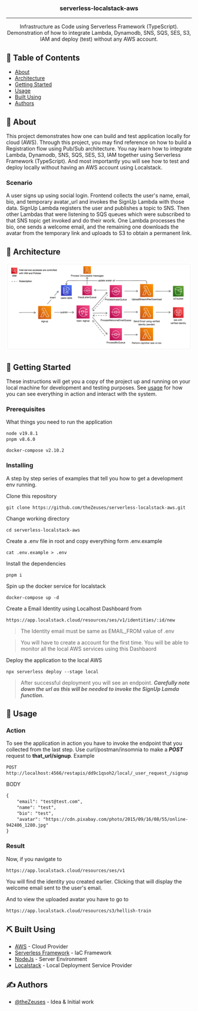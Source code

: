 <h3 align="center">serverless-localstack-aws</h3>

---

<p align="center"> Infrastructure as Code using Serverless Framework (TypeScript). Demonstration of how to integrate Lambda, Dynamodb, SNS, SQS, SES, S3, IAM and deploy (test) without any AWS account.
    <br> 
</p>

## 📝 Table of Contents

- [About](#about)
- [Architecture](#architecture)
- [Getting Started](#getting_started)
- [Usage](#usage)
- [Built Using](#built_using)
- [Authors](#authors)

## 🧐 About <a name = "about"></a>
This project demonstrates how one can build and test application locally for cloud (AWS). Through this project, you may find reference on how to build a Registration flow using Pub/Sub architecture. You nay learn how to integrate Lambda, Dynamodb, SNS, SQS, SES, S3, IAM together using Serverless Framework (TypeScript). And most importantly you will see how to test and deploy locally without having an AWS account using Localstack.

### Scenario
A user signs up using social login. Frontend collects the user's name, email, bio, and temporary avatar_url and invokes the SignUp Lambda with those data. SignUp Lambda registers the user and publishes a topic to SNS. Then other Lambdas that were listening to SQS queues which were subscribed to that SNS topic get invoked and do their work. One Lambda processes the bio, one sends a welcome email, and the remaining one downloads the avatar from the temporary link and uploads to S3 to obtain a permanent link.

## 🧩 Architecture <a name = "architecture"></a>
![alt text](aws-serverless-localstack.png "aws-serverless-localstack.png")

## 🏁 Getting Started <a name = "getting_started"></a>

These instructions will get you a copy of the project up and running on your local machine for development and testing purposes. See [usage](#usage) for how you can see everything in action and interact with the system. 

### Prerequisites

What things you need to run the application

```
node v19.8.1
pnpm v8.6.0
```
```
docker-compose v2.10.2
```

### Installing

A step by step series of examples that tell you how to get a development env running.

Clone this repository

```
git clone https://github.com/theZeuses/serverless-localstack-aws.git
```

Change working directory

```
cd serverless-localstack-aws
```

Create a .env file in root and copy everything form .env.example

```
cat .env.example > .env
```

Install the dependencies

```
pnpm i
```

Spin up the docker service for localstack

```
docker-compose up -d
```

Create a Email Identity using Localhost Dashboard from

```
https://app.localstack.cloud/resources/ses/v1/identities/:id/new
```
>The Identity email must be same as EMAIL_FROM value of .env

> You will have to create a account for the first time. You will be able to monitor all the local AWS services using this Dashbaord

Deploy the application to the local AWS

```
npx serverless deploy --stage local
```

> After successful deployment you will see an endpoint. ***Carefully note down the url as this will be needed to invoke the SignUp Lamda function.***

## 🎈 Usage <a name="usage"></a>
### Action
To see the application in action you have to invoke the endpoint that you collected from the last step. Use curl/postman/insomnia to make a ***POST*** request to **that_url/signup**. Example
```
POST http://localhost:4566/restapis/dd9c1qsoh2/local/_user_request_/signup
```
BODY
```
{
	"email": "test@test.com",
	"name": "test",
	"bio": "test",
	"avatar": "https://cdn.pixabay.com/photo/2015/09/16/08/55/online-942406_1280.jpg"
}
```

### Result
Now, if you navigate to 
```
https://app.localstack.cloud/resources/ses/v1
```

You will find the identity you created earlier. Clicking that will display the welcome email sent to the user's email.

And to view the uploaded avatar you have to go to
```
https://app.localstack.cloud/resources/s3/hellish-train
```

## ⛏️ Built Using <a name = "built_using"></a>

- [AWS](https://aws.amazon.com/) - Cloud Provider
- [Serverless Framework](https://www.serverless.com/) - IaC Framework
- [NodeJs](https://nodejs.org/en/) - Server Environment
- [Localstack](https://localstack.cloud/) - Local Deployment Service Provider

## ✍️ Authors <a name = "authors"></a>

- [@theZeuses](https://github.com/theZeuses) - Idea & Initial work